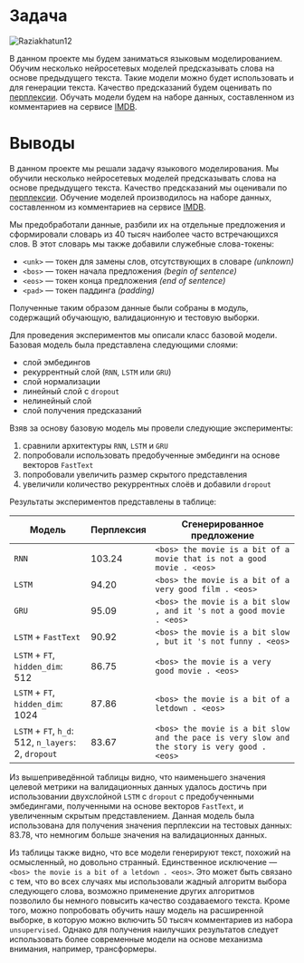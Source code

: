 # Задача

![](https://upload.wikimedia.org/wikipedia/commons/7/75/Sign_language_alphabet_%284%29.jpg 'Raziakhatun12')

В данном проекте мы будем заниматься языковым моделированием. Обучим несколько нейросетевых моделей предсказывать слова на основе предыдущего текста. Такие модели можно будет использовать и для генерации текста. Качество предсказаний будем оценивать по [перплексии](https://ru.wikipedia.org/wiki/%D0%9F%D0%B5%D1%80%D0%BF%D0%BB%D0%B5%D0%BA%D1%81%D0%B8%D1%8F). Обучать модели будем на наборе данных, составленном из комментариев на сервисе [IMDB](https://www.kaggle.com/datasets/lakshmi25npathi/imdb-dataset-of-50k-movie-reviews).

# Выводы

В данном проекте мы решали задачу языкового моделирования. Мы обучили несколько нейросетевых моделей предсказывать слова на основе предыдущего текста. Качество предсказаний мы оценивали по [перплексии](https://ru.wikipedia.org/wiki/%D0%9F%D0%B5%D1%80%D0%BF%D0%BB%D0%B5%D0%BA%D1%81%D0%B8%D1%8F). Обучение моделей производилось на наборе данных, составленном из комментариев на сервисе [IMDB](https://www.kaggle.com/datasets/lakshmi25npathi/imdb-dataset-of-50k-movie-reviews).

Мы предобработали данные, разбили их на отдельные предложения и сформировали словарь из 40 тысяч наиболее часто встречающихся слов. В этот словарь мы также добавили служебные слова-токены:
* `<unk>` — токен для замены слов, отсутствующих в словаре *(unknown)*
* `<bos>` — токен начала предложения *(begin of sentence)*
* `<eos>` — токен конца предложения *(end of sentence)*
* `<pad>` — токен паддинга *(padding)*

Полученные таким образом данные были собраны в модуль, содержащий обучающую, валидационную и тестовую выборки.

Для проведения экспериментов мы описали класс базовой модели. Базовая модель была представлена следующими слоями:

* слой эмбедингов
* рекуррентный слой (`RNN`, `LSTM` или `GRU`)
* слой нормализации
* линейный слой c `dropout`
* нелинейный слой
* слой получения предсказаний

Взяв за основу базовую модель мы провели следующие эксперименты:
1. сравнили архитектуры `RNN`, `LSTM` и `GRU`
2. попробовали использовать предобученные эмбединги на основе векторов `FastText`
3. попробовали увеличить размер скрытого представления
4. увеличили количество рекуррентных слоёв и добавили `dropout`

Результаты экспериментов представлены в таблице:

| Модель | Перплексия | Сгенерированное предложение |
| ------ | ---------- | --------------------------- |
| `RNN`    | 103.24     | `<bos> the movie is a bit of a movie that is not a good movie . <eos>` |
| `LSTM`   |  94.20     | `<bos> the movie is a bit of a very good film . <eos>` |
| `GRU`    |  95.09     | `<bos> the movie is a bit slow , and it 's not a good movie . <eos>` |
| `LSTM` + `FastText`   |  90.92     | `<bos> the movie is a bit slow , but it 's not funny . <eos>` |
| `LSTM` + `FT`, `hidden_dim`: 512   |  86.75    | `<bos> the movie is a very good movie . <eos>` |
| `LSTM` + `FT`, `hidden_dim`: 1024   |  87.86    | `<bos> the movie is a bit of a letdown . <eos>` |
| `LSTM` + `FT`, `h_d`: 512, `n_layers`: 2, `dropout`   |  83.67    | `<bos> the movie is a bit slow and the pace is very slow and the story is very good . <eos>` |

Из вышеприведённой таблицы видно, что наименьшего значения целевой метрики на валидационных данных удалось достичь при использовании двухслойной `LSTM` с `dropout` с предобученными эмбедингами, полученными на основе векторов `FastText`, и увеличенным скрытым представлением. Данная модель была использована для получения значения перплексии на тестовых данных: 83.78, что немногим больше значения на валидационных данных.

Из таблицы также видно, что все модели генерируют текст, похожий на осмысленный, но довольно странный. Единственное исключение — `<bos> the movie is a bit of a letdown . <eos>`. Это может быть связано с тем, что во всех случаях мы использовали жадный алгоритм выбора следующего слова, возможно применение других алгоритмов позволило бы немного повысить качество создаваемого текста. Кроме того, можно попробовать обучить нашу модель на расширенной выборке, в которую можно включить 50 тысяч комментариев из набора `unsupervised`. Однако для получения наилучших результатов следует использовать более современные модели на основе механизма внимания, например, трансформеры.
